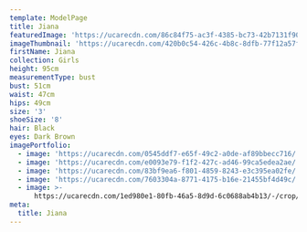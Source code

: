 ```yaml
---
template: ModelPage
title: Jiana
featuredImage: 'https://ucarecdn.com/86c84f75-ac3f-4385-bc73-42b7131f90ff/'
imageThumbnail: 'https://ucarecdn.com/420b0c54-426c-4b8c-8dfb-77f12a57fada/'
firstName: Jiana
collection: Girls
height: 95cm
measurementType: bust
bust: 51cm
waist: 47cm
hips: 49cm
size: '3'
shoeSize: '8'
hair: Black
eyes: Dark Brown
imagePortfolio:
  - image: 'https://ucarecdn.com/0545ddf7-e65f-49c2-a0de-af89bbecc716/'
  - image: 'https://ucarecdn.com/e0093e79-f1f2-427c-ad46-99ca5edea2ae/'
  - image: 'https://ucarecdn.com/83bf9ea6-f801-4859-8243-e3c395ea02fe/'
  - image: 'https://ucarecdn.com/7603304a-8771-4175-b16e-21455bf4d49c/'
  - image: >-
      https://ucarecdn.com/1ed980e1-80fb-46a5-8d9d-6c0688ab4b13/-/crop/1525x943/107,0/-/preview/
meta:
  title: Jiana
---
```


